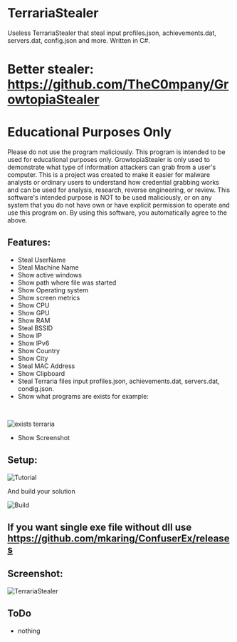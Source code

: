 # TerrariaStealer
Useless TerrariaStealer that steal input profiles.json, achievements.dat, servers.dat, config.json and more. Written in C#.
# Better stealer: https://github.com/TheC0mpany/GrowtopiaStealer
# Educational Purposes Only
Please do not use the program maliciously. This program is intended to be used for educational purposes only. GrowtopiaStealer is only used to demonstrate what type of information attackers can grab from a user's computer. This is a project was created to make it easier for malware analysts or ordinary users to understand how credential grabbing works and can be used for analysis, research, reverse engineering, or review. This software's intended purpose is NOT to be used maliciously, or on any system that you do not have own or have explicit permission to operate and use this program on. By using this software, you automatically agree to the above.
## Features:
- Steal UserName
- Steal Machine Name
- Show active windows
- Show path where file was started
- Show Operating system
- Show screen metrics
- Show CPU
- Show GPU
- Show RAM
- Steal BSSID
- Show IP
- Show IPv6
- Show Country
- Show City
- Steal MAC Address
- Show Clipboard
- Steal Terraria files input profiles.json, achievements.dat, servers.dat, condig.json.
- Show what programs are exists for example:
<br/>

![exists terraria](https://user-images.githubusercontent.com/65458800/129890325-2fea2033-c5d5-4e9f-8955-3c16a8f85eea.jpg)

- Show Screenshot
## Setup:

![Tutorial](https://user-images.githubusercontent.com/65458800/129815039-b1dcf470-2e4c-4ce7-84f7-9fd44619cc37.png)

And build your solution

![Build](https://user-images.githubusercontent.com/65458800/129815024-37d84406-78d9-439f-806b-fb9e986f6663.jpg)

## If you want single exe file without dll use https://github.com/mkaring/ConfuserEx/releases
## Screenshot:

![TerrariaStealer](https://user-images.githubusercontent.com/65458800/129890224-93878cdb-63e5-4a93-8394-c38a0fbb2775.png)

## ToDo
- nothing

